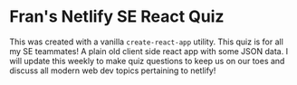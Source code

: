 # Fran's Netlify SE React Quiz

This was created with a vanilla ` create-react-app ` utility.  This quiz is for all my SE teammates!  A plain old client side react app with some JSON data.  I will update this weekly to make quiz questions to keep us on our toes and discuss all modern web dev topics pertaining to netlify!
